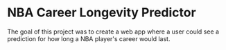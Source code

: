 # NBA Career Longevity Predictor
The goal of this project was to create a web app where a user could see a prediction for how long a NBA player's career would last.

